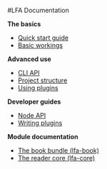 #LFA Documentation

**The basics**

* [Quick start guide](quick-start.md)
* [Basic workings](basic-workings.md)

**Advanced use**

* [CLI API](cli.md)
* [Project structure](project-structure.md)
* [Using plugins](using-plugins.md)

**Developer guides**

* [Node API](node.md)
* [Writing plugins](writing-plugins.md)

**Module documentation**

* [The book bundle (lfa-book)](lfa-book.md)
* [The reader core (lfa-core)](lfa-core.md)
